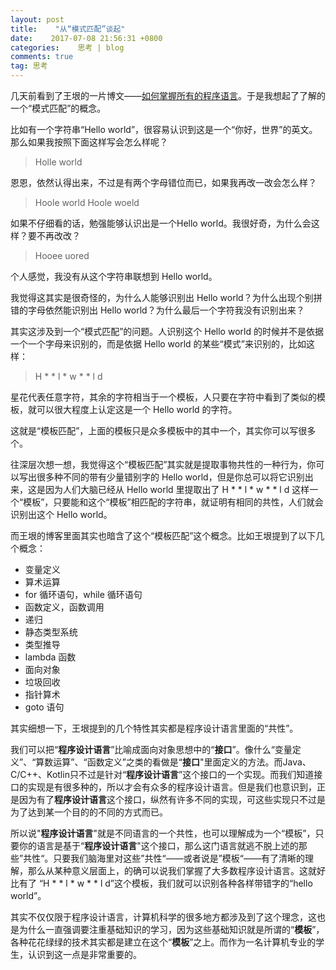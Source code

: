 ```yaml
---
layout: post
title:    "从“模式匹配”谈起"
date:    2017-07-08 21:56:31 +0800
categories:    思考 | blog
comments: true
tag: 思考
---
```


几天前看到了王垠的一片博文——[如何掌握所有的程序语言](http://www.yinwang.org/blog-cn/2017/07/06/master-pl)。于是我想起了了解的一个“模式匹配”的概念。

比如有一个字符串“Hello world”，很容易认识到这是一个“你好，世界”的英文。那么如果我按照下面这样写会怎么样呢？

> Holle world

恩恩，依然认得出来，不过是有两个字母错位而已，如果我再改一改会怎么样？

> Hoole world
> Hoole woeld

如果不仔细看的话，勉强能够认识出是一个Hello world。我很好奇，为什么会这样？要不再改改？

> Hooee uored

个人感觉，我没有从这个字符串联想到 Hello world。

我觉得这其实是很奇怪的，为什么人能够识别出 Hello world？为什么出现个别拼错的字母依然能识别出 Hello world？为什么最后一个字符我没有识别出来？

其实这涉及到一个“模式匹配”的问题。人识别这个 Hello world 的时候并不是依据一个一个字母来识别的，而是依据 Hello world 的某些“模式”来识别的，比如这样：

> H * * l *  w * * l d

星花代表任意字符，其余的字符相当于一个模板，人只要在字符中看到了类似的模板，就可以很大程度上认定这是一个 Hello world 的字符。

这就是“模板匹配”，上面的模板只是众多模板中的其中一个，其实你可以写很多个。

往深层次想一想，我觉得这个“模板匹配”其实就是提取事物共性的一种行为，你可以写出很多种不同的带有少量错别字的 Hello world，但是你总可以将它识别出来，这是因为人们大脑已经从 Hello world 里提取出了 H * * l *  w * * l d 这样一个“模板”，只要能和这个“模板”相匹配的字符串，就证明有相同的共性，人们就会识别出这个 Hello world。

而王垠的博客里面其实也暗含了这个“模板匹配”这个概念。比如王垠提到了以下几个概念：

* 变量定义
* 算术运算
* for 循环语句，while 循环语句
* 函数定义，函数调用
* 递归
* 静态类型系统
* 类型推导
* lambda 函数
* 面向对象
* 垃圾回收
* 指针算术
* goto 语句

其实细想一下，王垠提到的几个特性其实都是程序设计语言里面的“共性”。

我们可以把“**程序设计语言**”比喻成面向对象思想中的“**接口**”。像什么“变量定义”、“算数运算”、“函数定义”之类的看做是“**接口**"里面定义的方法。而Java、C/C++、Kotlin只不过是针对“**程序设计语言**”这个接口的一个实现。而我们知道接口的实现是有很多种的，所以才会有众多的程序设计语言。但是我们也意识到，正是因为有了**程序设计语言**这个接口，纵然有许多不同的实现，可这些实现只不过是为了达到某一个目的的不同的方式而已。

所以说"**程序设计语言**"就是不同语言的一个共性，也可以理解成为一个“模板”，只要你的语言是基于“**程序设计语言**"这个接口，那么这门语言就逃不脱上述的那些”共性“。只要我们脑海里对这些”共性“——或者说是”模板“——有了清晰的理解，那么从某种意义层面上，的确可以说我们掌握了大多数程序设计语言。这就好比有了 “H * * l *  w * * l d”这个模板，我们就可以识别各种各样带错字的“hello world”。

其实不仅仅限于程序设计语言，计算机科学的很多地方都涉及到了这个理念，这也是为什么一直强调要注重基础知识的学习，因为这些基础知识就是所谓的“**模板**”，各种花花绿绿的技术其实都是建立在这个“**模板**”之上。而作为一名计算机专业的学生，认识到这一点是非常重要的。
